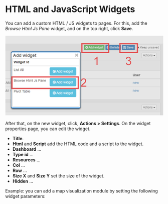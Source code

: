 # HTML and JavaScript Widgets

You can add a custom HTML / JS widgets to pages. For this, add the  *Browse Html Js Pane* widget, and on the top right, click **Save**.

![](adding-a-html-js-widget.png)

After that, on the new widget, click, **Actions > Settings**. On the widget properties page, you can edit the widget.

* **Title**.
* **Html** and  **Script** add the HTML code and a script to the widget.
* **Dashboard** ...
* **Type id** ...
* **Resources** ...
* **Col** ...
* **Row** ...
* **Size X** and **Size Y** set the size of the widget.
* **Hidden** ...

Example: you can add a map visualization module by setting the following widget parameters: